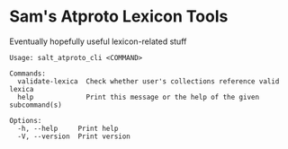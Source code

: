 # Sam's Atproto Lexicon Tools

Eventually hopefully useful lexicon-related stuff

```
Usage: salt_atproto_cli <COMMAND>

Commands:
  validate-lexica  Check whether user's collections reference valid lexica
  help             Print this message or the help of the given subcommand(s)

Options:
  -h, --help     Print help
  -V, --version  Print version
```
